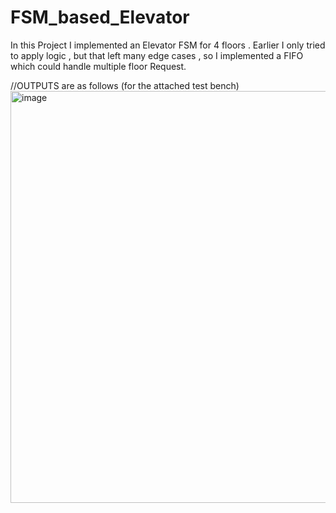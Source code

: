 # FSM_based_Elevator
In this Project I implemented an Elevator FSM for 4 floors . Earlier I only tried to apply logic , but that left many edge cases , so I implemented a FIFO which could handle multiple floor Request. 

//OUTPUTS are as follows (for the attached test bench)
<img width="1551" height="659" alt="image" src="https://github.com/user-attachments/assets/054a5bc2-36cd-4554-9bea-2ca997114a03" />
